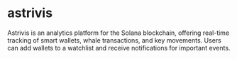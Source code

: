 # astrivis
Astrivis is an analytics platform for the Solana blockchain, offering real-time tracking of smart wallets, whale transactions, and key movements. Users can add wallets to a watchlist and receive notifications for important events.
